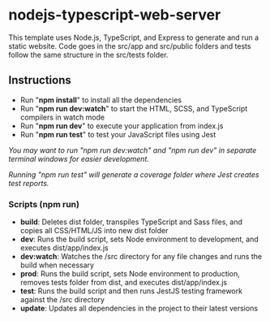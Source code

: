 # nodejs-typescript-web-server

This template uses Node.js, TypeScript, and Express to generate and run a static website. Code goes in the src/app and src/public folders and tests follow the same structure in the src/tests folder.

## Instructions

- Run "**npm install**" to install all the dependencies
- Run "**npm run dev:watch**" to start the HTML, SCSS, and TypeScript compilers in watch mode
- Run "**npm run dev**" to execute your application from index.js
- Run "**npm run test**" to test your JavaScript files using Jest

*You may want to run "npm run dev:watch" and "npm run dev" in separate terminal windows for easier development.*

*Running "npm run test" will generate a coverage folder where Jest creates test reports.*

### Scripts (npm run)

- **build**: Deletes dist folder, transpiles TypeScript and Sass files, and copies all CSS/HTML/JS into new dist folder
- **dev**: Runs the build script, sets Node environment to development, and executes dist/app/index.js
- **dev:watch**: Watches the /src directory for any file changes and runs the build when necessary
- **prod**: Runs the build script, sets Node environment to production, removes tests folder from dist, and executes dist/app/index.js
- **test**: Runs the build script and then runs JestJS testing framework against the /src directory
- **update**: Updates all dependencies in the project to their latest versions
